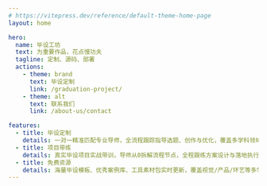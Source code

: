 ```yaml
---
# https://vitepress.dev/reference/default-theme-home-page
layout: home

hero:
  name: 毕设工坊
  text: 为重要作品，花点慢功夫
  tagline: 定制、源码、部署
  actions:
    - theme: brand
      text: 毕设定制
      link: /graduation-project/
    - theme: alt
      text: 联系我们
      link: /about-us/contact

features:
  - title: 毕设定制
    details: 一对一精准匹配专业导师，全流程跟踪指导选题、创作与优化，覆盖多学科领域，保障原创性与答辩通过率。
  - title: 项目带练
    details: 真实毕设项目实战带训，导师从0拆解流程节点，全程跟练方案设计与落地执行，助力夯实专业硬实力、打造高含金量作品集。
  - title: 免费资源
    details: 海量毕设模板、优秀案例库、工具素材包实时更新，覆盖视觉/产品/环艺等多学科，无门槛领取，持续赋能创作全周期。
---
```

